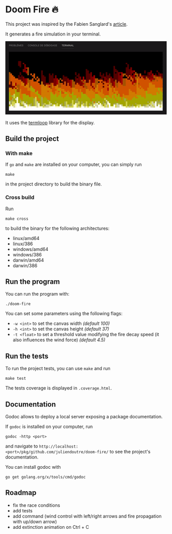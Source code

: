 # Doom Fire 🔥

This project was inspired by the Fabien Sanglard's [article](https://fabiensanglard.net/doom_fire_psx/).

It generates a fire simulation in your terminal.

![fire](img/fire.gif)

It uses the [termloop](https://github.com/JoelOtter/termloop) library for the display.

## Build the project

### With make

If `go` and `make` are installed on your computer, you can simply run

```shell
make
```

in the project directory to build the binary file.

### Cross build

Run

```shell
make cross
```

to build the binary for the following architectures:

- linux/amd64
- linux/386
- windows/amd64
- windows/386
- darwin/amd64
- darwin/386

## Run the program

You can run the program with:

```shell
./doom-fire
```

You can set some parameters using the following flags:

- `-w <int>` to set the canvas width _(default 100)_
- `-h <int>` to set the canvas height _(default 37)_
- `-t <float>` to set a threshold value modifying the fire decay speed (it also influences the wind force) _(default 4.5)_

## Run the tests

To run the project tests, you can use `make` and run

```shell
make test
```

The tests coverage is displayed in `.coverage.html`.

## Documentation

Godoc allows to deploy a local server exposing a package documentation.

If `godoc` is installed on your computer, run

```shell
godoc -http <port>
```

and navigate to `http://localhost:<port>/pkg/github.com/juliendoutre/doom-fire/` to see the project's documentation.

You can install godoc with

```shell
go get golang.org/x/tools/cmd/godoc
```

## Roadmap

- fix the race conditions
- add tests
- add command (wind control with left/right arrows and fire propagation with up/down arrow)
- add extinction animation on Ctrl + C

